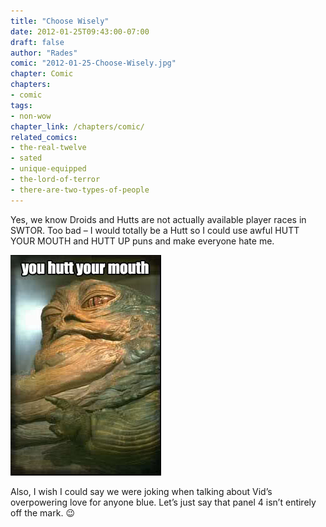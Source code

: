 ```yaml
---
title: "Choose Wisely"
date: 2012-01-25T09:43:00-07:00
draft: false
author: "Rades"
comic: "2012-01-25-Choose-Wisely.jpg"
chapter: Comic
chapters:
- comic
tags:
- non-wow
chapter_link: /chapters/comic/
related_comics:
- the-real-twelve
- sated
- unique-equipped
- the-lord-of-terror
- there-are-two-types-of-people
---
```


Yes, we know Droids and Hutts are not actually available player races in SWTOR. Too bad – I would totally be a Hutt so I could use awful HUTT YOUR MOUTH and HUTT UP puns and make everyone hate me.


![you hutt your mouth](/images/post-images/fm7wy1.jpg)


Also, I wish I could say we were joking when talking about Vid’s overpowering love for anyone blue. Let’s just say that panel 4 isn’t entirely off the mark.  😉

